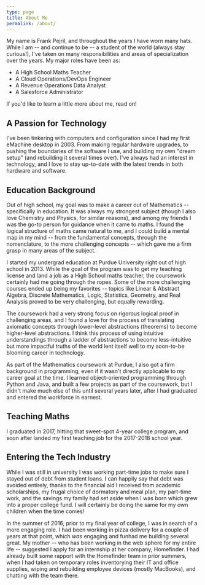 ```yaml
---
type: page
title: About Me
permalink: /about/
---
```

My name is Frank Pejril, and throughout the years I have worn many hats. While I am -- and continue to be -- a student of the world (always stay curious!), I've taken on many responsibilities and areas of specialization over the years. My major roles have been as:

- A High School Maths Teacher
- A Cloud Operations/DevOps Engineer
- A Revenue Operations Data Analyst
- A Salesforce Administrator

If you'd like to learn a little more about me, read on!

## A Passion for Technology
I've been tinkering with computers and configuration since I had my first eMachine desktop in 2003. From making regular hardware upgrades, to pushing the boundaries of the software I use, and building my own "dream setup" (and rebuilding it several times over). I've always had an interest in technology, and I love to stay up-to-date with the latest trends in both hardware and software.

## Education Background
Out of high school, my goal was to make a career out of Mathematics -- specifically in education. It was always my strongest subject (though I also love Chemistry and Physics, for similar reasons), and among my friends I was the go-to person for guidance when it came to maths. I found the logical structure of maths came natural to me, and I could build a mental map in my mind -- from the fundamental concepts, through the nomenclature, to the more challenging concepts -- which gave me a firm grasp in many areas of the subject. 

I started my undergrad education at Purdue University right out of high school in 2013. While the goal of the program was to get my teaching license and land a job as a High School maths teacher, the coursework certainly had me going through the ropes. Some of the more challenging courses ended up being my favorites -- topics like Linear & Abstract Algebra, Discrete Mathematics, Logic, Statistics, Geometry, and Real Analysis proved to be very challenging, but equally rewarding. 

The coursework had a very strong focus on rigorous logical proof in challenging areas, and I found a love for the process of translating axiomatic concepts through lower-level abstractions (theorems) to become higher-level abstractions. I think this process of using intuitive understandings through a ladder of abstractions to become less-intuitive but more impactful truths of the world lent itself well to my soon-to-be blooming career in technology.

As part of the Mathematics coursework at Purdue, I also got a firm background in programming, even if it wasn't directly applicable to my career goal at the time. I learned object-oriented programming through Python and Java, and built a few projects as part of the coursework, but I didn't make much else of this until several years later, after I had graduated and entered the workforce in earnest.

## Teaching Maths
I graduated in 2017, hitting that sweet-spot 4-year college program, and soon after landed my first teaching job for the 2017-2018 school year.

## Entering the Tech Industry
While I was still in university I was working part-time jobs to make sure I stayed out of debt from student loans. I can happily say that debt was avoided entirely, thanks to the financial aid I received from academic scholarships, my frugal choice of dormatory and meal plan, my part-time work, and the savings my family had set aside when I was born which grew into a proper college fund. I will certainly be doing the same for my own children when the time comes!

In the summer of 2016, prior to my final year of college, I was in search of a more engaging role. I had been working in pizza delivery for a couple of years at that point, which *was* engaging and funhad me building several great. My mother -- who has been working in the web sphere for my entire life -- suggested I apply for an internship at her company, Homefinder. I had already built some rapport with the Homefinder team in prior summers, when I had taken on temporary roles inventorying their IT and office supplies, wiping and rebuilding employee devices (mostly MacBooks), and chatting with the team there.